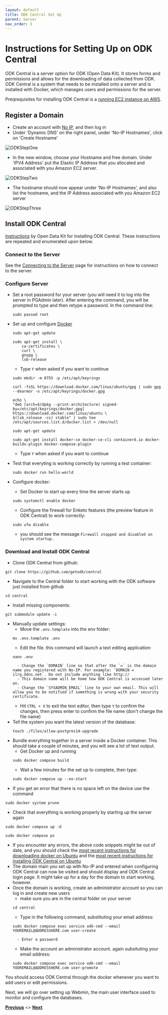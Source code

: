 ```yaml
---
layout: default
title: ODK Central Set Up
parent: Server
nav_order: 3
---
```

# Instructions for Setting Up on ODK Central

ODK Central is a server option for ODK (Open Data Kit). It stores forms and permissions and allows for the downloading of data collected from ODK. ODK Central is a system that needs to be installed onto a server and is installed with Docker, which manages users and permissions for the server.

Preqrequisites for installing ODK Central is a [running EC2 instance on AWS](AWS_Setup.html).

## Register a Domain
- Create an account with [No IP](https://www.noip.com/), and then log in
- Under 'Dynamic DNS' on the right panel, under 'No-IP Hostnames', click on 'Create Hostname'

![ODKStepOne](serverAssets/ODKStepOne.png)
- In the new window, choose your Hostname and free domain. Under 'IPV4 Address' put the Elastic IP Address that you allocated and associated with you Amazon EC2 server.

![ODKStepTwo](serverAssets/ODKStepTwo.png)
- The hostname should now appear under 'No-IP Hostnames', and also list the hostname, and the IP Address associated with you Amazon EC2 server

![ODKStepThree](serverAssets/ODKStepThree.png)

## Install ODK Central
[Instructions](https://docs.getodk.org/central-install-digital-ocean/#getting-and-setting-up-central) by Open Data Kit for installing ODK Central. These instructions are repeated and enumerated upon below.


### Connect to the Server
See the [Connecting to the Server](PuTTY_Setup.html) page for instructions on how to connect to the server.


### Configure Server
- Set a root password for your server (you will need it to log into the server in PGAdmin later). After entering the command, you will be prompted to type and then retype a password. In the command line:

    ```
    sudo passwd root
    ```

- Set up and configure [Docker](https://docs.docker.com/engine/install/ubuntu/)

    ```
    sudo apt-get update
    ```
    ```
    sudo apt-get install \
        ca-certificates \
        curl \
        gnupg \
        lsb-release
    ```

    - Type `Y` when asked if you want to continue

    ```
    sudo mkdir -m 0755 -p /etc/apt/keyrings
    ```
    ```
    curl -fsSL https://download.docker.com/linux/ubuntu/gpg | sudo gpg --dearmor -o /etc/apt/keyrings/docker.gpg
    ```
    ```
    echo \
    "deb [arch=$(dpkg --print-architecture) signed-by=/etc/apt/keyrings/docker.gpg] https://download.docker.com/linux/ubuntu \
    $(lsb_release -cs) stable" | sudo tee /etc/apt/sources.list.d/docker.list > /dev/null
    ```
    ```
    sudo apt-get update
    ```
    ```
    sudo apt-get install docker-ce docker-ce-cli containerd.io docker-buildx-plugin docker-compose-plugin
    ```

    - Type `Y` when asked if you want to continue
- Test that everyting is working correctly by running a test container:

    ```
    sudo docker run hello-world
    ```

- Configure docker:
    - Set Docker to start up every time the server starts up
    ```
    sudo systemctl enable docker
    ```
    - Configure the firewall for Enketo features (the preview feature in ODK Central) to work correctly:
    ```
    sudo ufw disable
    ```
    - you should see the message `Firewall stopped and disabled on system startup.`

### Download and Install ODK Central
- Clone ODK Central from github:
```
git clone https://github.com/getodk/central
```
- Navigate to the Central folder to start working with the ODK software just installed from github
```
cd central
```
- Install missing components:
```
git submodule update -i
```
- Manually update settings:
    - Move the `.env.template` into the env folder:
    ```
    mv .env.template .env
    ```
    - Edit the file. this command will launch a text editing application:
    ```
    nano .env
    ```
        - Change the `DOMAIN` line so that after the `=` is the domain name you registered with No-IP. For example: `DOMAIN = ilrg.ddns.net`. Do not include anything like http://
        - This domain name will be home how ODK Central is accessed later on.
        - Change the `SYSADMIN_EMAIL` line to your own email. This will allow you to be notified if something is wrong with your security certificate.
    - Hit `CTRL + X` to exit the text editor, then type `Y` to confirm the changes, then press enter to confirm the file name (don't change the file name)
- Tell the system you want the latest version of the database: 
    ```
    touch ./files/allow-postgres14-upgrade
    ```
- Bundle everything together in a server inside a Docker container. This should take a couple of minutes, and you will see a lot of text output.
    - Get Docker up and running
    ```
    sudo docker compose build
    ```
    - Wait a few minutes for the set up to complete, then type:
    ```
    sudo docker compose up --no-start
    ```
- If you get an error that there is no space left on the device use the command
```
sudo docker system prune
```
- Check that everything is working properly by starting up the server again
```
sudo docker compose up -d
```
```
sudo docker compose ps
```
- If you encounter any errors, the above code snippets might be out of date, and you should check the [most recent instructions for downloading docker on Ubuntu](https://docs.docker.com/engine/install/ubuntu/) and the [most recent instructions for installing ODK Central on Ubuntu](https://docs.getodk.org/central-install-digital-ocean/#central-install-digital-ocean) 
- The domain main you set up with No-IP and entered when configuring ODK Central can now be visited and should display and ODK Central login page. It might take up for a day for the domain to start working, however.
- Once the domain is working, create an administrator account so you can log in and create new users
    - make sure you are in the central folder on your server
    ```
    cd central
    ```
    - Type in the following command, substituting your email address:
    ```
    sudo docker compose exec service odk-cmd --email YOUREMAIL@ADDRESSHERE.com user-create
    ```
        - Enter a password
    - Make the account an administrator account. again subsituting your email address:
    ```
    sudo docker compose exec service odk-cmd --email YOUREMAIL@ADDRESSHERE.com user-promote
    ```

You should access ODK Central through the docker whenever you want to add users or edit permissions.

Next, we will go over setting up Webmin, the main user interface used to monitor and configure the databases. 

**[Previous](PuTTY_Setup.html)** <> **[Next](Webmin.html)**
